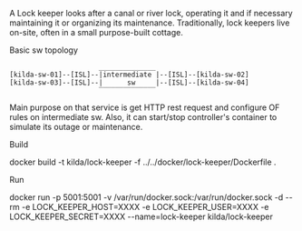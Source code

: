 A Lock keeper looks after a canal or river lock, operating it and if 
necessary maintaining it or organizing its maintenance. Traditionally, 
lock keepers live on-site, often in a small purpose-built cottage.

Basic sw topology

```
                      ______________
[kilda-sw-01]--[ISL]--|intermediate |--[ISL]--[kilda-sw-02]
[kilda-sw-03]--[ISL]--|      sw     |--[ISL]--[kilda-sw-04]
                      ‾‾‾‾‾‾‾‾‾‾‾‾‾‾
```                      

Main purpose on that service is get HTTP rest request and configure OF 
rules on intermediate sw.
Also, it can start/stop controller's container to simulate its outage or maintenance.

Build

docker build -t kilda/lock-keeper -f ../../docker/lock-keeper/Dockerfile .

Run

docker run -p 5001:5001 -v /var/run/docker.sock:/var/run/docker.sock -d --rm -e 
LOCK_KEEPER_HOST=XXXX -e LOCK_KEEPER_USER=XXXX -e LOCK_KEEPER_SECRET=XXXX 
--name=lock-keeper kilda/lock-keeper

